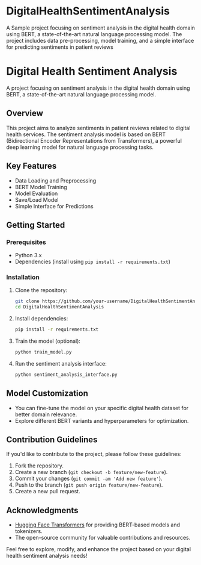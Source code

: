 # DigitalHealthSentimentAnalysis
A Sample project focusing on sentiment analysis in the digital health domain using BERT, a state-of-the-art natural language processing model. The project includes data pre-processing, model training, and a simple interface for predicting sentiments in patient reviews
# Digital Health Sentiment Analysis

A project focusing on sentiment analysis in the digital health domain using BERT, a state-of-the-art natural language processing model.

## Overview

This project aims to analyze sentiments in patient reviews related to digital health services. The sentiment analysis model is based on BERT (Bidirectional Encoder Representations from Transformers), a powerful deep learning model for natural language processing tasks.

## Key Features

- Data Loading and Preprocessing
- BERT Model Training
- Model Evaluation
- Save/Load Model
- Simple Interface for Predictions

## Getting Started

### Prerequisites

- Python 3.x
- Dependencies (install using `pip install -r requirements.txt`)

### Installation

1. Clone the repository:

    ```bash
    git clone https://github.com/your-username/DigitalHealthSentimentAnalysis.git
    cd DigitalHealthSentimentAnalysis
    ```

2. Install dependencies:

    ```bash
    pip install -r requirements.txt
    ```

3. Train the model (optional):

    ```bash
    python train_model.py
    ```

4. Run the sentiment analysis interface:

    ```bash
    python sentiment_analysis_interface.py
    ```

## Model Customization

- You can fine-tune the model on your specific digital health dataset for better domain relevance.
- Explore different BERT variants and hyperparameters for optimization.

## Contribution Guidelines

If you'd like to contribute to the project, please follow these guidelines:

1. Fork the repository.
2. Create a new branch (`git checkout -b feature/new-feature`).
3. Commit your changes (`git commit -am 'Add new feature'`).
4. Push to the branch (`git push origin feature/new-feature`).
5. Create a new pull request.



## Acknowledgments

- [Hugging Face Transformers](https://huggingface.co/transformers/) for providing BERT-based models and tokenizers.
- The open-source community for valuable contributions and resources.

Feel free to explore, modify, and enhance the project based on your digital health sentiment analysis needs!
